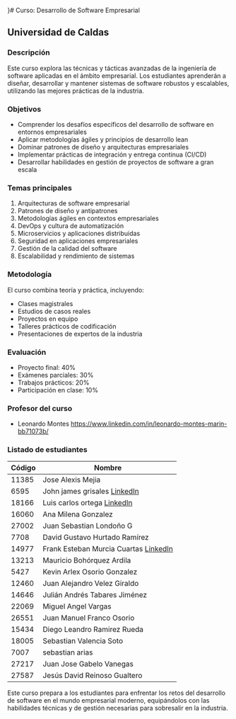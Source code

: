 }# Curso: Desarrollo de Software Empresarial

## Universidad de Caldas

### Descripción

Este curso explora las técnicas y tácticas avanzadas de la ingeniería de software aplicadas en el ámbito empresarial. Los estudiantes aprenderán a diseñar, desarrollar y mantener sistemas de software robustos y escalables, utilizando las mejores prácticas de la industria.

### Objetivos

- Comprender los desafíos específicos del desarrollo de software en entornos empresariales
- Aplicar metodologías ágiles y principios de desarrollo lean
- Dominar patrones de diseño y arquitecturas empresariales
- Implementar prácticas de integración y entrega continua (CI/CD)
- Desarrollar habilidades en gestión de proyectos de software a gran escala

### Temas principales

1. Arquitecturas de software empresarial
2. Patrones de diseño y antipatrones
3. Metodologías ágiles en contextos empresariales
4. DevOps y cultura de automatización
5. Microservicios y aplicaciones distribuidas
6. Seguridad en aplicaciones empresariales
7. Gestión de la calidad del software
8. Escalabilidad y rendimiento de sistemas

### Metodología

El curso combina teoría y práctica, incluyendo:

- Clases magistrales
- Estudios de casos reales
- Proyectos en equipo
- Talleres prácticos de codificación
- Presentaciones de expertos de la industria

### Evaluación

- Proyecto final: 40%
- Exámenes parciales: 30%
- Trabajos prácticos: 20%
- Participación en clase: 10%


### Profesor del curso
- Leonardo Montes https://www.linkedin.com/in/leonardo-montes-marin-bb71073b/

### Listado de estudiantes

| Código | Nombre |
|--------|--------|
| 11385  | Jose Alexis Mejia |
| 6595   | John james grisales [LinkedIn](https://www.linkedin.com/in/james-grisales-410129230/) |
| 18166  | Luis carlos ortega [LinkedIn](https://www.linkedin.com/in/luis-carlos-ortega-0105a241) |
| 16060  | Ana Milena Gonzalez |
| 27002  | Juan Sebastian Londoño G |
| 7708   | David Gustavo Hurtado Ramírez |
| 14977  | Frank Esteban Murcia Cuartas [LinkedIn](https://www.linkedin.com/in/frank-murcia-71b5a1242/) |
| 13213  | Mauricio Bohórquez Ardila |
| 5427   | Kevin Arlex Osorio Gonzalez |
| 12460  | Juan Alejandro Velez Giraldo |
| 14646  | Julián Andrés Tabares Jiménez |
| 22069  | Miguel Angel Vargas |
| 26551  | Juan Manuel Franco Osorio |
| 15434  | Diego Leandro Ramirez Rueda |
| 18005  | Sebastian Valencia Soto | [LinkedIn](https://www.linkedin.com/in/sebastian-valenciasoto/) |
| 7007   | sebastian arias |
| 27217  | Juan Jose Gabelo Vanegas | 
| 27587  | Jesús David Reinoso Gualtero |

Este curso prepara a los estudiantes para enfrentar los retos del desarrollo de software en el mundo empresarial moderno, equipándolos con las habilidades técnicas y de gestión necesarias para sobresalir en la industria.
